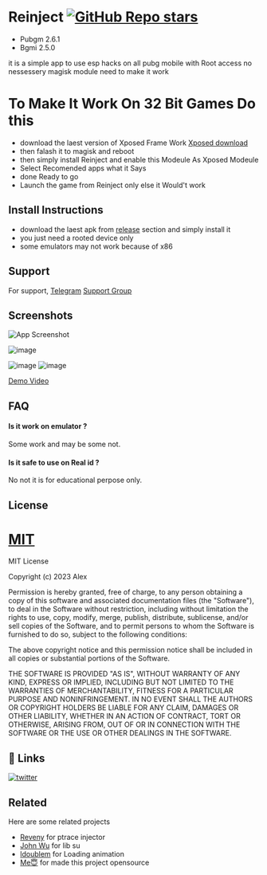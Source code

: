 
# Reinject [![GitHub Repo stars](https://img.shields.io/github/stars/Alex5402/Reinject?style=social)](https://github.com/Alex5402/Reinject)
- Pubgm 2.6.1
- Bgmi 2.5.0

it is a simple app to use esp hacks on all pubg mobile with Root access no nessessery magisk module need to make it work

# To Make It Work On 32 Bit Games Do this

- download the laest version of Xposed Frame Work [Xposed download](https://github.com/LSPosed/LSPosed/releases/tag/v1.8.6)
- then falash it to magisk and reboot 
- then simply install Reinject and enable this Modeule As Xposed Modeule 
- Select Recomended apps what it Says 
- done Ready to go
- Launch the game from Reinject only else it Would't work

## Install Instructions

- download the laest apk from [release](https://github.com/ALEX5402/Reinject/releases) section and simply install it
- you just need a rooted device only
- some emulators may not work because of x86
## Support

For support,
 [Telegram](t.me//alex5402)
[Support Group](https://t.me/ReinjectOfficial)


## Screenshots

![App Screenshot](https://github.com/ALEX5402/Reinject/blob/main/demo/photo_2023-05-16_21-31-14.jpg)

![image](https://github.com/ALEX5402/Reinject/blob/main/demo/photo_2023-05-16_21-31-27.jpg)

![image](https://github.com/ALEX5402/Reinject/blob/main/demo/Screenshot_2023-05-25-22-46-09-48_b7e9024f54bdc0532418cb6e23c85a7c.jpg)
![image](https://github.com/ALEX5402/Reinject/blob/main/demo/Screenshot_2023-05-25-22-46-05-97_b7e9024f54bdc0532418cb6e23c85a7c.jpg)

[Demo Video](https://t.me/ReinjectOfficial/24)

## FAQ

#### Is it work on emulator ?

Some work and may be some not.

#### Is it safe to use on Real id ?

No not it is for educational perpose only. 


## License

[MIT](https://choosealicense.com/licenses/mit/)
=======
MIT License

Copyright (c) 2023 Alex

Permission is hereby granted, free of charge, to any person obtaining a copy
of this software and associated documentation files (the "Software"), to deal
in the Software without restriction, including without limitation the rights
to use, copy, modify, merge, publish, distribute, sublicense, and/or sell
copies of the Software, and to permit persons to whom the Software is
furnished to do so, subject to the following conditions:

The above copyright notice and this permission notice shall be included in all
copies or substantial portions of the Software.

THE SOFTWARE IS PROVIDED "AS IS", WITHOUT WARRANTY OF ANY KIND, EXPRESS OR
IMPLIED, INCLUDING BUT NOT LIMITED TO THE WARRANTIES OF MERCHANTABILITY,
FITNESS FOR A PARTICULAR PURPOSE AND NONINFRINGEMENT. IN NO EVENT SHALL THE
AUTHORS OR COPYRIGHT HOLDERS BE LIABLE FOR ANY CLAIM, DAMAGES OR OTHER
LIABILITY, WHETHER IN AN ACTION OF CONTRACT, TORT OR OTHERWISE, ARISING FROM,
OUT OF OR IN CONNECTION WITH THE SOFTWARE OR THE USE OR OTHER DEALINGS IN THE
SOFTWARE.

## 🔗 Links
[![twitter](https://img.shields.io/badge/twitter-1DA1F2?style=for-the-badge&logo=twitter&logoColor=white)](https://twitter.com/shellstr0m)


## Related

Here are some related projects

- [Reveny](https://github.com/reveny) for ptrace injector
- [John Wu](https://github.com/topjohnwu) for lib su
- [ldoublem](https://github.com/ldoublem) for Loading animation
- [Me😇](https://github.com/alex5402) for made this project opensource

